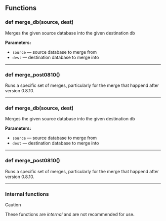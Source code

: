 ## Functions

### def merge_db(source, dest)

Merges the given source database into the given destination db

**Parameters:**
- `source` &mdash; source database to merge from
- `dest` &mdash; destination database to merge into


---

### def merge_post0810()

Runs a specific set of merges, particularly for the merge that happend after version 0.8.10.

---

### def merge_db(source, dest)

Merges the given source database into the given destination db

**Parameters:**
- `source` &mdash; source database to merge from
- `dest` &mdash; destination database to merge into


---

### def merge_post0810()

Runs a specific set of merges, particularly for the merge that happend after version 0.8.10.

---

### Internal functions

> [!CAUTION]
> These functions are *internal* and are not recommended for use.

